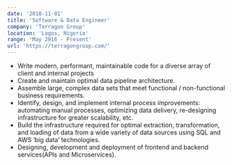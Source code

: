 ```yaml
---
date: '2018-11-01'
title: 'Software & Data Engineer'
company: 'Terragon Group'
location: 'Lagos, Nigeria'
range: 'May 2016 - Present'
url: 'https://terragongroup.com/'
---
```


- Write modern, performant, maintainable code for a diverse array of client and internal projects
- Create and maintain optimal data pipeline architecture.
- Assemble large, complex data sets that meet functional / non-functional business requirements.
- Identify, design, and implement internal process improvements: automating manual processes, optimizing data delivery, re-designing infrastructure for greater scalability, etc.
- Build the infrastructure required for optimal extraction, transformation, and loading of data from a wide variety of data sources using SQL and AWS ‘big data’ technologies.
- Designing, development and deployment of frontend and backend services(APIs and Microservices).
